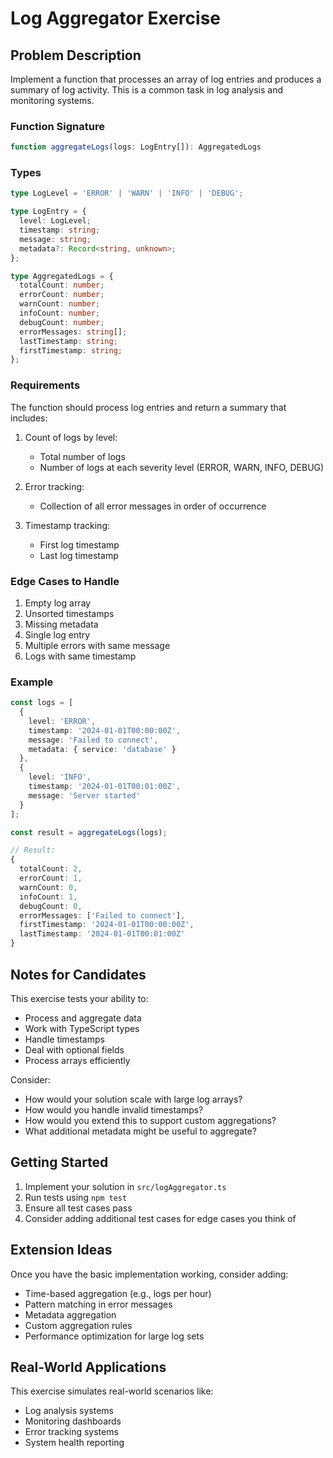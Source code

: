 # Log Aggregator Exercise

## Problem Description

Implement a function that processes an array of log entries and produces a summary of log activity. This is a common task in log analysis and monitoring systems.

### Function Signature
```typescript
function aggregateLogs(logs: LogEntry[]): AggregatedLogs
```

### Types
```typescript
type LogLevel = 'ERROR' | 'WARN' | 'INFO' | 'DEBUG';

type LogEntry = {
  level: LogLevel;
  timestamp: string;
  message: string;
  metadata?: Record<string, unknown>;
};

type AggregatedLogs = {
  totalCount: number;
  errorCount: number;
  warnCount: number;
  infoCount: number;
  debugCount: number;
  errorMessages: string[];
  lastTimestamp: string;
  firstTimestamp: string;
};
```

### Requirements

The function should process log entries and return a summary that includes:

1. Count of logs by level:
   - Total number of logs
   - Number of logs at each severity level (ERROR, WARN, INFO, DEBUG)

2. Error tracking:
   - Collection of all error messages in order of occurrence

3. Timestamp tracking:
   - First log timestamp
   - Last log timestamp

### Edge Cases to Handle

1. Empty log array
2. Unsorted timestamps
3. Missing metadata
4. Single log entry
5. Multiple errors with same message
6. Logs with same timestamp

### Example

```typescript
const logs = [
  { 
    level: 'ERROR',
    timestamp: '2024-01-01T00:00:00Z',
    message: 'Failed to connect',
    metadata: { service: 'database' }
  },
  { 
    level: 'INFO',
    timestamp: '2024-01-01T00:01:00Z',
    message: 'Server started'
  }
];

const result = aggregateLogs(logs);

// Result:
{
  totalCount: 2,
  errorCount: 1,
  warnCount: 0,
  infoCount: 1,
  debugCount: 0,
  errorMessages: ['Failed to connect'],
  firstTimestamp: '2024-01-01T00:00:00Z',
  lastTimestamp: '2024-01-01T00:01:00Z'
}
```

## Notes for Candidates

This exercise tests your ability to:
- Process and aggregate data
- Work with TypeScript types
- Handle timestamps
- Deal with optional fields
- Process arrays efficiently

Consider:
- How would your solution scale with large log arrays?
- How would you handle invalid timestamps?
- How would you extend this to support custom aggregations?
- What additional metadata might be useful to aggregate?

## Getting Started

1. Implement your solution in `src/logAggregator.ts`
2. Run tests using `npm test`
3. Ensure all test cases pass
4. Consider adding additional test cases for edge cases you think of

## Extension Ideas

Once you have the basic implementation working, consider adding:
- Time-based aggregation (e.g., logs per hour)
- Pattern matching in error messages
- Metadata aggregation
- Custom aggregation rules
- Performance optimization for large log sets

## Real-World Applications

This exercise simulates real-world scenarios like:
- Log analysis systems
- Monitoring dashboards
- Error tracking systems
- System health reporting
